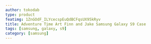 ```yaml
---
author: tokodab
type: product
featimg: 1ZnGOdF_ILYcecspEuQdBCFqsUX95kRyv
title: Adventure Time Art Finn and Jake Samsung Galaxy S9 Case
tags: [samsung, galaxy, s9]
category: [samsung]
---
```

